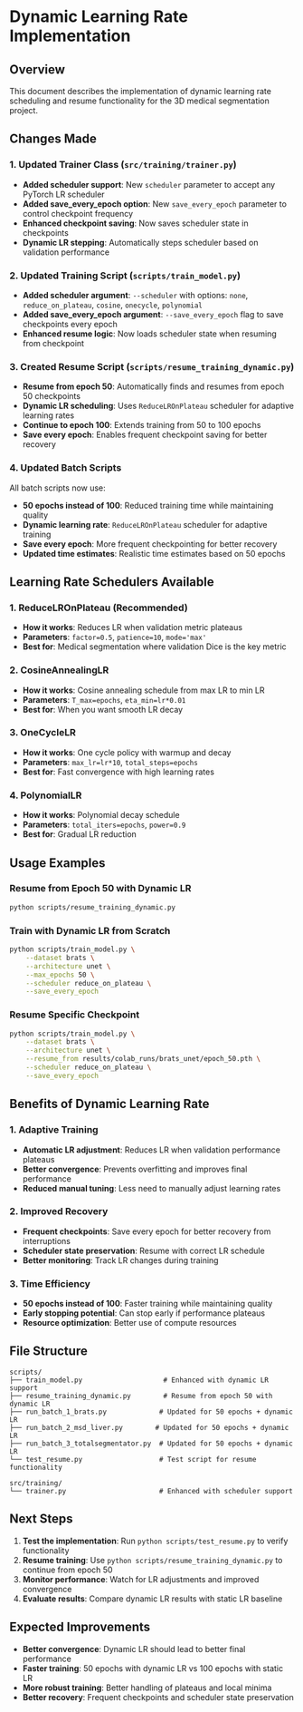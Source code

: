 # Dynamic Learning Rate Implementation

## Overview
This document describes the implementation of dynamic learning rate scheduling and resume functionality for the 3D medical segmentation project.

## Changes Made

### 1. Updated Trainer Class (`src/training/trainer.py`)
- **Added scheduler support**: New `scheduler` parameter to accept any PyTorch LR scheduler
- **Added save_every_epoch option**: New `save_every_epoch` parameter to control checkpoint frequency
- **Enhanced checkpoint saving**: Now saves scheduler state in checkpoints
- **Dynamic LR stepping**: Automatically steps scheduler based on validation performance

### 2. Updated Training Script (`scripts/train_model.py`)
- **Added scheduler argument**: `--scheduler` with options: `none`, `reduce_on_plateau`, `cosine`, `onecycle`, `polynomial`
- **Added save_every_epoch argument**: `--save_every_epoch` flag to save checkpoints every epoch
- **Enhanced resume logic**: Now loads scheduler state when resuming from checkpoint

### 3. Created Resume Script (`scripts/resume_training_dynamic.py`)
- **Resume from epoch 50**: Automatically finds and resumes from epoch 50 checkpoints
- **Dynamic LR scheduling**: Uses `ReduceLROnPlateau` scheduler for adaptive learning rates
- **Continue to epoch 100**: Extends training from 50 to 100 epochs
- **Save every epoch**: Enables frequent checkpoint saving for better recovery

### 4. Updated Batch Scripts
All batch scripts now use:
- **50 epochs instead of 100**: Reduced training time while maintaining quality
- **Dynamic learning rate**: `ReduceLROnPlateau` scheduler for adaptive training
- **Save every epoch**: More frequent checkpointing for better recovery
- **Updated time estimates**: Realistic time estimates based on 50 epochs

## Learning Rate Schedulers Available

### 1. ReduceLROnPlateau (Recommended)
- **How it works**: Reduces LR when validation metric plateaus
- **Parameters**: `factor=0.5`, `patience=10`, `mode='max'`
- **Best for**: Medical segmentation where validation Dice is the key metric

### 2. CosineAnnealingLR
- **How it works**: Cosine annealing schedule from max LR to min LR
- **Parameters**: `T_max=epochs`, `eta_min=lr*0.01`
- **Best for**: When you want smooth LR decay

### 3. OneCycleLR
- **How it works**: One cycle policy with warmup and decay
- **Parameters**: `max_lr=lr*10`, `total_steps=epochs`
- **Best for**: Fast convergence with high learning rates

### 4. PolynomialLR
- **How it works**: Polynomial decay schedule
- **Parameters**: `total_iters=epochs`, `power=0.9`
- **Best for**: Gradual LR reduction

## Usage Examples

### Resume from Epoch 50 with Dynamic LR
```bash
python scripts/resume_training_dynamic.py
```

### Train with Dynamic LR from Scratch
```bash
python scripts/train_model.py \
    --dataset brats \
    --architecture unet \
    --max_epochs 50 \
    --scheduler reduce_on_plateau \
    --save_every_epoch
```

### Resume Specific Checkpoint
```bash
python scripts/train_model.py \
    --dataset brats \
    --architecture unet \
    --resume_from results/colab_runs/brats_unet/epoch_50.pth \
    --scheduler reduce_on_plateau \
    --save_every_epoch
```

## Benefits of Dynamic Learning Rate

### 1. Adaptive Training
- **Automatic LR adjustment**: Reduces LR when validation performance plateaus
- **Better convergence**: Prevents overfitting and improves final performance
- **Reduced manual tuning**: Less need to manually adjust learning rates

### 2. Improved Recovery
- **Frequent checkpoints**: Save every epoch for better recovery from interruptions
- **Scheduler state preservation**: Resume with correct LR schedule
- **Better monitoring**: Track LR changes during training

### 3. Time Efficiency
- **50 epochs instead of 100**: Faster training while maintaining quality
- **Early stopping potential**: Can stop early if performance plateaus
- **Resource optimization**: Better use of compute resources

## File Structure
```
scripts/
├── train_model.py                    # Enhanced with dynamic LR support
├── resume_training_dynamic.py        # Resume from epoch 50 with dynamic LR
├── run_batch_1_brats.py             # Updated for 50 epochs + dynamic LR
├── run_batch_2_msd_liver.py        # Updated for 50 epochs + dynamic LR
├── run_batch_3_totalsegmentator.py  # Updated for 50 epochs + dynamic LR
└── test_resume.py                   # Test script for resume functionality

src/training/
└── trainer.py                       # Enhanced with scheduler support
```

## Next Steps

1. **Test the implementation**: Run `python scripts/test_resume.py` to verify functionality
2. **Resume training**: Use `python scripts/resume_training_dynamic.py` to continue from epoch 50
3. **Monitor performance**: Watch for LR adjustments and improved convergence
4. **Evaluate results**: Compare dynamic LR results with static LR baseline

## Expected Improvements

- **Better convergence**: Dynamic LR should lead to better final performance
- **Faster training**: 50 epochs with dynamic LR vs 100 epochs with static LR
- **More robust training**: Better handling of plateaus and local minima
- **Better recovery**: Frequent checkpoints and scheduler state preservation
